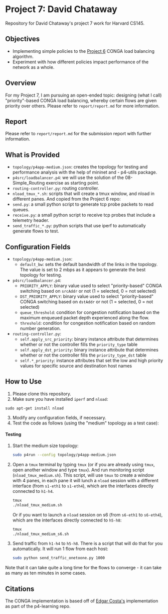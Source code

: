 # Project 7: David Chataway
Repository for David Chataway's project 7 work for Harvard CS145.

## Objectives
- Implementing simple policies to the [Project 6](https://github.com/Harvard-CS145/cs145-21-project6-dchataway) CONGA load balancing algorithm.
- Experiment with how different policies impact performance of the network as a whole.

## Overview
For my Project 7, I am pursuing an open-ended topic: designing (what I call) "priority"-based CONGA load balancing, whereby certain flows are given priority over others. Please refer to `report/report.md` for more information.

## Report
Please refer to `report/report.md` for the submission report with further information.

## What is Provided
- `topology/p4app-medium.json`: creates the topology for testing and performance analysis with the help of mininet and - p4-utils package.
- `p4src/loadbalancer.p4`: we will use the solution of the 08-Simple_Routing exercise as starting point.
- `routing-controller.py`: routing controller.
- `nload_tmux_*.sh`: scripts that will create a tmux window, and nload in different panes.
And copied from the Project 6 repo: 
- `send.py`: a small python script to generate tcp probe packets to read queues.
- `receive.py`: a small python script to receive tcp probes that include a telemetry header.
- `send_traffic_*.py`: python scripts that use iperf to automatically generate flows to test.

## Configuration Fields
* `topology/p4app-medium.json`:
    * `default_bw`: sets the default bandwidth of the links in the topology. The value is set to 2 mbps as it appears to generate the best topology for testing.
*  `p4src/loadbalancer.p4`:
    * `PRIORITY_APPLY`: binary value used to select "priority-based" CONGA switching based on `srcAddr` or not (1 = selected, 0 = not selected)
    * `DST_PRIORITY_APPLY`: binary value used to select "priority-based" CONGA switching based on `dstAddr` or not (1 = selected, 0 = not selected)
    * `queue_threshold`: condition for congestion notification based on the maximum enqueued packet depth experienced along the flow.
    * `threshold`: condition for congestion notification based on random number generation.
* `routing-controller.py`:
    * `self.apply_src_priority`: binary instance attribute that determines whether or not the controller fills the `priority_type` table
    * `self.apply_dst_priority`: binary instance attribute that determines whether or not the controller fills the `priority_type_dst` table
    * `self.*_priority`: instance attributes that set the low and high priority values for specific source and destination host names 

## How to Use
1. Please clone this repository.
2. Make sure you have installed `iperf` and `nload`: 
```
sudo apt-get install nload
```
3. Modify any configuration fields, if necessary.
4. Test the code as follows (using the "medium" topology as a test case):

#### Testing

1. Start the medium size topology:

   ```bash
   sudo p4run --config topology/p4app-medium.json
   ```

2. Open a `tmux` terminal by typing `tmux` (or if you are already using `tmux`, open another window and type `tmux`). And run monitoring script (`nload_tmux_medium.sh`). This script, will use `tmux` to create a window
with 4 panes, in each pane it will lunch a `nload` session with a different interface (from `s1-eth1` to `s1-eth4`), which are the interfaces directly connected to `h1-h4`.

   ```bash
   tmux
   ./nload_tmux_medium.sh
   ```
    Or if you want to launch a `nload` session on s6 (from `s6-eth1` to `s6-eth4`), which are the interfaces directly connected to `h5-h8`:
   ```bash
   tmux
   ./nload_tmux_medium_s6.sh
   ```

3. Send traffic from `h1-h4` to `h5-h8`. There is a script that will do that for you automatically. It will run 1 flow from each host:

   ```bash
   sudo python send_traffic_onetoone.py 1000
   ```
Note that it can take quite a long time for the flows to converge - it can take as many as ten minutes in some cases.

## Citations
The CONGA implementation is based off of [Edgar Costa's](https://github.com/nsg-ethz/p4-learning/tree/master/exercises/10-Congestion_Aware_Load_Balancing/solution) implementation as part of the p4-learning repo.
